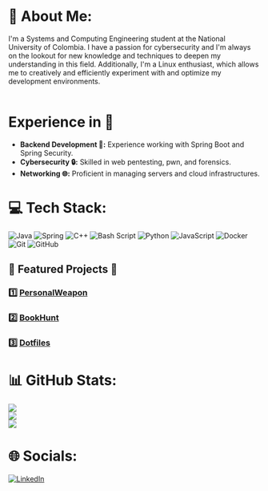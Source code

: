 # 💫 About Me:
I'm a Systems and Computing Engineering student at the National University of Colombia. I have a passion for cybersecurity and I'm always on the lookout for new knowledge and techniques to deepen my understanding in this field. Additionally, I'm a Linux enthusiast, which allows me to creatively and efficiently experiment with and optimize my development environments.<br><br>

#  Experience in 🚀
- **Backend Development 🚀:** Experience working with Spring Boot and Spring Security.
- **Cybersecurity 🔒:** Skilled in web pentesting, pwn, and forensics.
- **Networking 🌐:** Proficient in managing servers and cloud infrastructures.

# 💻 Tech Stack:
![Java](https://img.shields.io/badge/java-%23ED8B00.svg?style=for-the-badge&logo=openjdk&logoColor=white) ![Spring](https://img.shields.io/badge/spring-%236DB33F.svg?style=for-the-badge&logo=spring&logoColor=white) ![C++](https://img.shields.io/badge/c++-%2300599C.svg?style=for-the-badge&logo=c%2B%2B&logoColor=white) ![Bash Script](https://img.shields.io/badge/bash_script-%23121011.svg?style=for-the-badge&logo=gnu-bash&logoColor=white) ![Python](https://img.shields.io/badge/python-3670A0?style=for-the-badge&logo=python&logoColor=ffdd54) ![JavaScript](https://img.shields.io/badge/javascript-%23323330.svg?style=for-the-badge&logo=javascript&logoColor=%23F7DF1E) ![Docker](https://img.shields.io/badge/docker-%230db7ed.svg?style=for-the-badge&logo=docker&logoColor=white)![Git](https://img.shields.io/badge/Git-F05032?style=for-the-badge&logo=git&logoColor=white)
![GitHub](https://img.shields.io/badge/GitHub-181717?style=for-the-badge&logo=github&logoColor=white)

## 📌 Featured Projects  📌


### 1️⃣ [PersonalWeapon](https://github.com/dcocinero/PersonalWeapon)
   

### 2️⃣ [BookHunt](https://github.com/dcocinero/Ingesoft-I) 
   

### 3️⃣ [Dotfiles](https://github.com/dcocinero/dotfiles)

# 📊 GitHub Stats:
![](https://github-readme-stats.vercel.app/api?username=dcocinero&theme=dark&hide_border=false&include_all_commits=false&count_private=false)<br/>
![](https://nirzak-streak-stats.vercel.app/?user=dcocinero&theme=dark&hide_border=false)<br/>
![](https://github-readme-stats.vercel.app/api/top-langs/?username=dcocinero&theme=dark&hide_border=false&include_all_commits=false&count_private=false&layout=compact)

# 🌐 Socials:
[![LinkedIn](https://img.shields.io/badge/LinkedIn-%230077B5.svg?logo=linkedin&logoColor=white)](https://linkedin.com/in/dcocinero) 

<!-- Proudly created with GPRM ( https://gprm.itsvg.in ) -->
